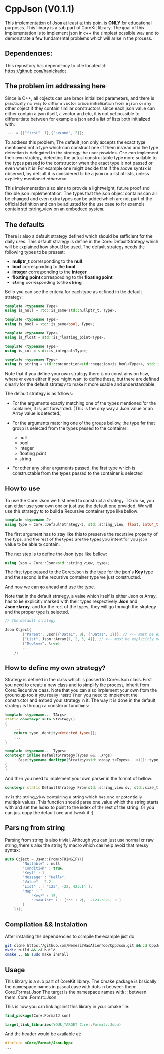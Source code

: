 # CppJson (V0.1.1)

This implementation of Json at least at this point is __ONLY__ for educational purposes. This library is a sub part of CoreKit library.
The goal of this implementation is to implement json in c++ the simplest possible way and to demonstrate a few fundamental problems which will arise in the process.

## Dependencies:

This repository has dependency to ctre located at: https://github.com/hanickadot

## The problem im addressing here

Since in C++, all objects can use brace initialized parameters, and there is practically no way to differ a vector brace initialization from a json or any other object if they contain similar constructors, since each json value can either contain a json itself, a vector and etc, it is not yet possible to differentiate between for example a json and a list of lists both initialized with:

```cpp
 ... = {{"first", 1},{"second", 2}};
```

To address this problem, The default json only accepts the exact type mentioned not a type which can construct one of them instead and the type detection is delegated to the strategy the user provides. One can implement their own strategy, detecting the actual constructable type more suitable to the types passed to the constructor when the exact type is not passed or even when it is! For example one might decide that if the above syntax is observed, by default it is considered to be a json or a list of lists, unless explicitly mentioned otherwise.

This implementation also aims to provide a lightweight, future proof and flexible json implementation. The types that the json object contains can all be changed and even extra types can be added which are not part of the official definition and can be adjusted for the use case to for example contain std::string_view on an embedded system.

## The defaults

There is also a default strategy defined which should be sufficient for the daily uses. This default strategy is define in the Core::DefaultStrategy which will be explained how should be used. The default strategy needs the following types to be present:

- __nullptr_t__ corresponding to the __null__
- __bool__ corresponding to the __bool__
- __integer__ corresponding to the __integer__
- __floating point__ corresponding to the __floating point__
- __string__ corresponding to the __string__

Bello you can see the criteria for each type as defined in the default strategy:

```cpp
template <typename Type>
using is_null = std::is_same<std::nullptr_t, Type>;

template <typename Type>
using is_bool = std::is_same<bool, Type>;

template <typename Type>
using is_float = std::is_floating_point<Type>;

template <typename Type>
using is_int = std::is_integral<Type>;

template <typename Type>
using is_string = std::conjunction<std::negation<is_bool<Type>>, std::is_constructible<Type, char const *>, std::is_constructible<Type, const char (&)[]>>;
```
Note that if you define your own strategy there is no constrains on how, where or even either if you might want to define these, but there are defined clearly for the default strategy to make it more usable and understandable.

The default strategy is as follows:

- For the arguments exactly matching one of the types mentioned for the container, it is just forwarded. (This is the only way a Json value or an Array value is detected.)

- For the arguments matching one of the groups bellow, the type for that group is selected from the types passed to the container:
    - null
    - bool
    - integer
    - floating point
    - string
- For other any other arguments passed, the first type which is constructable from the types passed to the container is selected.

## How to use

To use the Core::Json we first need to construct a strategy. TO do so, you can either use your own one or just use the default one provided. We will use this strategy to to build a Recursive container type like bellow:

```cpp
template <typename J>
using type = Core::DefaultStrategy<J, std::string_view, float, int64_t, bool, std::nullptr_t>;
```
The first argument has to stay like this to preserve the recursive property of the type, and the rest of the types are the types you intent for you json value to be able to contain.

The nex step is to define the Json type like bellow:

```cpp
using Json = Core::Json<std::string_view, type>;
```

The first type passed to the Core::Json is the type for the json's __Key__ type and the second is the recursive container type we just constructed.

And now we can go ahead and use the type.

Note that in the default strategy, a value which itself is either Json or Array, has to be explicitly marked with their types respectively __Json__ and __Json::Array__. and for the rest of the types, they will go through the strategy and the proper type is selected.

```cpp
// The default strategy

Json Object{
        {"Parent", Json{{"Data1", 0}, {"Data2", 1}}}, // <-- must be explicitly marked as Json 
        {"List", Json::Array{1, 2, 3, 4}}, // <-- must be explicitly marked as Json::Array
        {"Boolean", true},
        ...
    };
```

## How to define my own strategy?

Strategy is defined in the class which is passed to Core::Json class. First you need to create a new class and to simplify the process, inherit from Core::Recursive class. Note that you can also implement your own from the ground up too if you really insist! Then you need to implement the constructor and embed your strategy in it. The way it is done in the default strategy is through a constexpr functions:

```cpp
template <typename... TArgs>
static constexpr auto Strategy() 
{
    ...
    return type_identity<detected_type>{};
    ...
}

template <typename... Types>
constexpr inline DefaultStrategy(Types &&...Args)
    : Base(typename decltype(Strategy<std::decay_t<Types>...>())::type(std::forward<Types>(Args)...))
{
}
```

And then you need to implement your own parser in the format of bellow:

```cpp
constexpr static DefaultStrategy From(std::string_view sv, std::size_t &Index)
```
sv is the string_view containing a string which has one or potentially multiple values. This function should parse one value which the string starts with and set the Index to point to the index of the rest of the string. Or you can just copy the default one and tweak it :)

## Parsing from string

Parsing from string is also trivial. Although you can just use normal or raw string, there's also the stringify macro which can help avoid that messy syntax:

```cpp
auto Object = Json::From(STRINGIFY({
        "Nullable" : null,
        "Condition" : true,
        "Key1" : 1,
        "Message" : "Hello",
        "Value" : 2.2,
        "List" : [ "123", -22, 423.14 ],
        "Map" : {
            "Key2" : 15,
            "JsonList" : [ {"s" : 2}, -2123.2221, 3 ]
        }
    }));
```

## Compilation && Instalation

After installing the dependencies to compile the example just do

```sh
git clone https://github.com/NemesisWasAlienToo/CppJson.git && cd CppJson
mkdir build && cd build
cmake .. && sudo make install
```

## Usage

This library is a sub part of CoreKit library. The Cmake package is basically the namespace names in pascal case with dots in between them: Core.Format.Json
The target is the namespace names with :: between them: Core::Format::Json

This is how you can link against this library in your cmake file:
```cmake
find_package(Core.FormatJ.son)

target_link_libraries(YOUR_TARGET Core::Format::Json)
```

And the header would be available at:
```cpp
#include <Core/Format/Json.hpp>
...
```